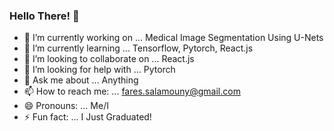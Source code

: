 ### Hello There! 👋


- 🔭 I’m currently working on ... Medical Image Segmentation Using U-Nets
- 🌱 I’m currently learning ... Tensorflow, Pytorch, React.js
- 👯 I’m looking to collaborate on ... React.js
- 🤔 I’m looking for help with ... Pytorch
- 💬 Ask me about ... Anything
- 📫 How to reach me: ... fares.salamouny@gmail.com
- 😄 Pronouns: ... Me/I
- ⚡ Fun fact: ... I Just Graduated!
